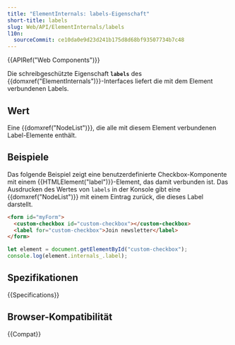 ```yaml
---
title: "ElementInternals: labels-Eigenschaft"
short-title: labels
slug: Web/API/ElementInternals/labels
l10n:
  sourceCommit: ce10da0e9d23d241b175d8d68bf93507734b7c48
---
```


{{APIRef("Web Components")}}

Die schreibgeschützte Eigenschaft **`labels`** des {{domxref("ElementInternals")}}-Interfaces liefert die mit dem Element verbundenen Labels.

## Wert

Eine {{domxref("NodeList")}}, die alle mit diesem Element verbundenen Label-Elemente enthält.

## Beispiele

Das folgende Beispiel zeigt eine benutzerdefinierte Checkbox-Komponente mit einem {{HTMLElement("label")}}-Element, das damit verbunden ist. Das Ausdrucken des Wertes von `labels` in der Konsole gibt eine {{domxref("NodeList")}} mit einem Eintrag zurück, die dieses Label darstellt.

```html
<form id="myForm">
  <custom-checkbox id="custom-checkbox"></custom-checkbox>
  <label for="custom-checkbox">Join newsletter</label>
</form>
```

```js
let element = document.getElementById("custom-checkbox");
console.log(element.internals_.label);
```

## Spezifikationen

{{Specifications}}

## Browser-Kompatibilität

{{Compat}}
